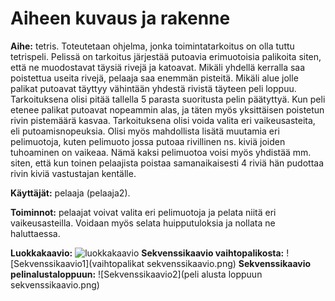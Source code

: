 ﻿# Aiheen kuvaus ja rakenne

**Aihe:** tetris. Toteutetaan ohjelma, jonka toimintatarkoitus on olla tuttu tetrispeli. Pelissä on tarkoitus järjestää putoavia erimuotoisia palikoita siten, että ne muodostavat täysiä rivejä ja katoavat. Mikäli yhdellä kerralla saa poistettua useita rivejä, pelaaja saa enemmän pisteitä. Mikäli alue jolle palikat putoavat täyttyy vähintään yhdestä rivistä täyteen peli loppuu. Tarkoituksena olisi pitää tallella 5 parasta suoritusta pelin päätyttyä.
	Kun peli etenee palikat putoavat nopeammin alas, ja täten myös yksittäisen poistetun rivin pistemäärä kasvaa. Tarkoituksena olisi voida valita eri vaikeusasteita, eli putoamisnopeuksia. Olisi myös mahdollista lisätä muutamia eri pelimuotoja, kuten pelimuoto jossa putoaa rivillinen ns. kiviä joiden tuhoaminen on vaikeaa. Nämä kaksi pelimuotoa voisi myös yhdistää mm. siten, että kun toinen pelaajista poistaa samanaikaisesti 4 riviä hän pudottaa rivin kiviä vastustajan kentälle.

**Käyttäjät:** pelaaja (pelaaja2).

**Toiminnot:** pelaajat voivat valita eri pelimuotoja ja pelata niitä eri vaikeusasteilla. Voidaan myös selata huipputuloksia ja nollata ne haluttaessa.

**Luokkakaavio:** ![luokkakaavio](Luokkakaavio.png)
**Sekvenssikaavio vaihtopalikosta:** ![Sekvenssikaavio1](vaihtopalikat sekvenssikaavio.png)
**Sekvenssikaavio pelinalustaloppuun:** ![Sekvenssikaavio2](peli alusta loppuun sekvenssikaavio.png)